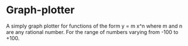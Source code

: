# Graph-plotter
A simply graph plotter for functions of the form y = m x^n where m and n are any rational number.
For the range of numbers varying from -100 to +100.
